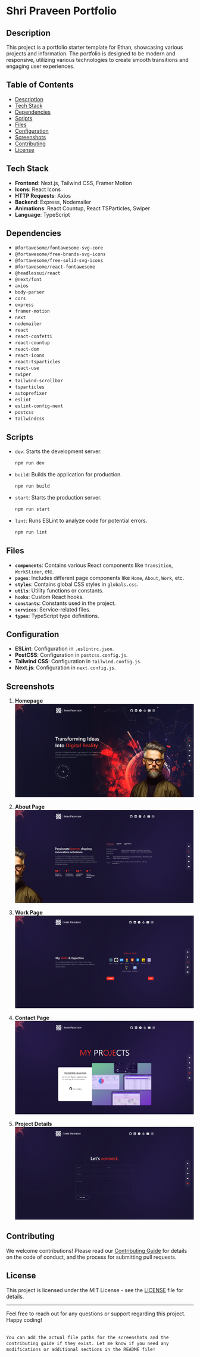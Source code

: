 
# Shri Praveen Portfolio

## Description

This project is a portfolio starter template for Ethan, showcasing various projects and information. The portfolio is designed to be modern and responsive, utilizing various technologies to create smooth transitions and engaging user experiences.

## Table of Contents

- [Description](#description)
- [Tech Stack](#tech-stack)
- [Dependencies](#dependencies)
- [Scripts](#scripts)
- [Files](#files)
- [Configuration](#configuration)
- [Screenshots](#screenshots)
- [Contributing](#contributing)
- [License](#license)

## Tech Stack

- **Frontend**: Next.js, Tailwind CSS, Framer Motion
- **Icons**: React Icons
- **HTTP Requests**: Axios
- **Backend**: Express, Nodemailer
- **Animations**: React Countup, React TSParticles, Swiper
- **Language**: TypeScript

## Dependencies

- `@fortawesome/fontawesome-svg-core`
- `@fortawesome/free-brands-svg-icons`
- `@fortawesome/free-solid-svg-icons`
- `@fortawesome/react-fontawesome`
- `@headlessui/react`
- `@next/font`
- `axios`
- `body-parser`
- `cors`
- `express`
- `framer-motion`
- `next`
- `nodemailer`
- `react`
- `react-confetti`
- `react-countup`
- `react-dom`
- `react-icons`
- `react-tsparticles`
- `react-use`
- `swiper`
- `tailwind-scrollbar`
- `tsparticles`
- `autoprefixer`
- `eslint`
- `eslint-config-next`
- `postcss`
- `tailwindcss`

## Scripts

- `dev`: Starts the development server.
  ```bash
  npm run dev
  ```
- `build`: Builds the application for production.
  ```bash
  npm run build
  ```
- `start`: Starts the production server.
  ```bash
  npm run start
  ```
- `lint`: Runs ESLint to analyze code for potential errors.
  ```bash
  npm run lint
  ```

## Files

- **`components`**: Contains various React components like `Transition`, `WorkSlider`, etc.
- **`pages`**: Includes different page components like `Home`, `About`, `Work`, etc.
- **`styles`**: Contains global CSS styles in `globals.css`.
- **`utils`**: Utility functions or constants.
- **`hooks`**: Custom React hooks.
- **`constants`**: Constants used in the project.
- **`services`**: Service-related files.
- **`types`**: TypeScript type definitions.

## Configuration

- **ESLint**: Configuration in `.eslintrc.json`.
- **PostCSS**: Configuration in `postcss.config.js`.
- **Tailwind CSS**: Configuration in `tailwind.config.js`.
- **Next.js**: Configuration in `next.config.js`.

## Screenshots

1. **Homepage**
   ![Homepage](screenshot1.png)

2. **About Page**
   ![About Page](screenshot2.png)

3. **Work Page**
   ![Work Page](screenshot3.png)

4. **Contact Page**
   ![Contact Page](screenshot4.png)

5. **Project Details**
   ![Project Details](screenshot5.png)

## Contributing

We welcome contributions! Please read our [Contributing Guide](CONTRIBUTING.md) for details on the code of conduct, and the process for submitting pull requests.

## License

This project is licensed under the MIT License - see the [LICENSE](LICENSE) file for details.

---

Feel free to reach out for any questions or support regarding this project. Happy coding!
```

You can add the actual file paths for the screenshots and the contributing guide if they exist. Let me know if you need any modifications or additional sections in the README file!